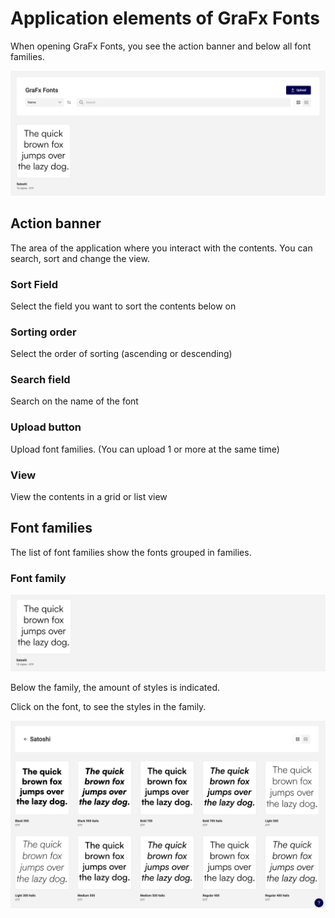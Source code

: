 # Application elements of GraFx Fonts

When opening GraFx Fonts, you see the action banner and below all font families.

![appscreen](dashboard.png)

## Action banner

The area of the application where you interact with the contents. You can search, sort and change the view.

### Sort Field

Select the field you want to sort the contents below on

### Sorting order

Select the order of sorting (ascending or descending)

### Search field

Search on the name of the font

### Upload button

Upload font families. (You can upload 1 or more at the same time)

### View

View the contents in a grid or list view

## Font families

The list of font families show the fonts grouped in families.

### Font family

![appscreen](family.png)

Below the family, the amount of styles is indicated.

Click on the font, to see the styles in the family.

![appscreen](family-styles.png)